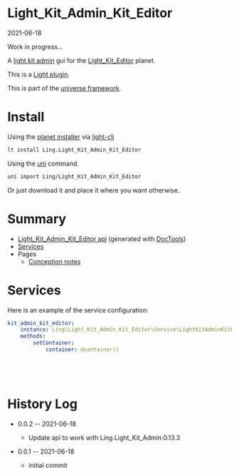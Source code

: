Light_Kit_Admin_Kit_Editor
===========
2021-06-18


Work in progress...

A [light kit admin](https://github.com/lingtalfi/Light_Kit_Admin) gui for the [Light_Kit_Editor](https://github.com/lingtalfi/Light_Kit_Editor) planet.


This is a [Light plugin](https://github.com/lingtalfi/Light/blob/master/doc/pages/plugin.md).

This is part of the [universe framework](https://github.com/karayabin/universe-snapshot).


Install
==========

Using the [planet installer](https://github.com/lingtalfi/Light_PlanetInstaller) via [light-cli](https://github.com/lingtalfi/Light_Cli)
```bash
lt install Ling.Light_Kit_Admin_Kit_Editor
```

Using the [uni](https://github.com/lingtalfi/universe-naive-importer) command.
```bash
uni import Ling/Light_Kit_Admin_Kit_Editor
```

Or just download it and place it where you want otherwise.






Summary
===========
- [Light_Kit_Admin_Kit_Editor api](https://github.com/lingtalfi/Light_Kit_Admin_Kit_Editor/blob/master/doc/api/Ling/Light_Kit_Admin_Kit_Editor.md) (generated with [DocTools](https://github.com/lingtalfi/DocTools))
- [Services](#services)
- Pages
    - [Conception notes](https://github.com/lingtalfi/Light_Kit_Admin_Kit_Editor/blob/master/doc/pages/conception-notes.md)






Services
=========


Here is an example of the service configuration:

```yaml
kit_admin_kit_editor: 
    instance: Ling\Light_Kit_Admin_Kit_Editor\Service\LightKitAdminKitEditorService
    methods: 
        setContainer: 
            container: @container()
        
    




```



History Log
=============

- 0.0.2 -- 2021-06-18

    - Update api to work with Ling.Light_Kit_Admin:0.13.3

- 0.0.1 -- 2021-06-18

    - initial commit